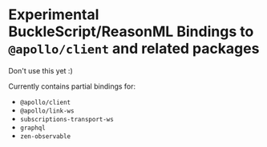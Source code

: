 # Experimental BuckleScript/ReasonML Bindings to `@apollo/client` and related packages

Don't use this yet :)

Currently contains partial bindings for:

- `@apollo/client`
- `@apollo/link-ws`
- `subscriptions-transport-ws`
- `graphql`
- `zen-observable`
